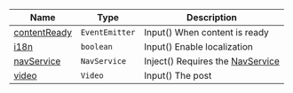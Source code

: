 <section id="main" data-note="AUTO-GENERATED CONTENT, DO NOT EDIT DIRECTLY!">

| Name                                                                                                         | Type                                   | Description                                                                    |
| ------------------------------------------------------------------------------------------------------------ | -------------------------------------- | ------------------------------------------------------------------------------ |
| [contentReady](https://nguix-starter.lamnhan.com/content/reference/classes/videocomponent.html#contentready) | <code>EventEmitter<HTMLElement></code> | Input() When content is ready                                                  |
| [i18n](https://nguix-starter.lamnhan.com/content/reference/classes/videocomponent.html#i18n)                 | <code>boolean</code>                   | Input() Enable localization                                                    |
| [navService](https://nguix-starter.lamnhan.com/content/reference/classes/videocomponent.html#navservice)     | <code>NavService</code>                | Inject() Requires the [NavService](https://ngx-useful.lamnhan.com/service/nav) |
| [video](https://nguix-starter.lamnhan.com/content/reference/classes/videocomponent.html#video)               | <code>Video</code>                     | Input() The post                                                               |

</section>
